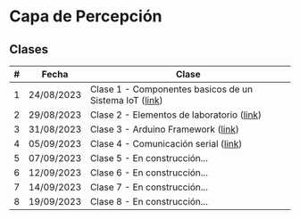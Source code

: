# Capa de Percepción

## Clases 

|#|Fecha|Clase|
|---|---|---|
|1|24/08/2023|Clase 1 - Componentes basicos de un Sistema IoT ([link](dia1/README.md))|
|2|29/08/2023|Clase 2 - Elementos de laboratorio ([link](dia2/README.md))|
|3|31/08/2023|Clase 3 - Arduino Framework ([link](dia3/README.md))|
|4|05/09/2023|Clase 4 - Comunicación serial ([link](dia4/README.md))|
|5|07/09/2023|Clase 5 - En construcción...|
|6|12/09/2023|Clase 6 - En construcción...|
|7|14/09/2023|Clase 7 - En construcción...|
|8|19/09/2023|Clase 8 - En construcción...|
